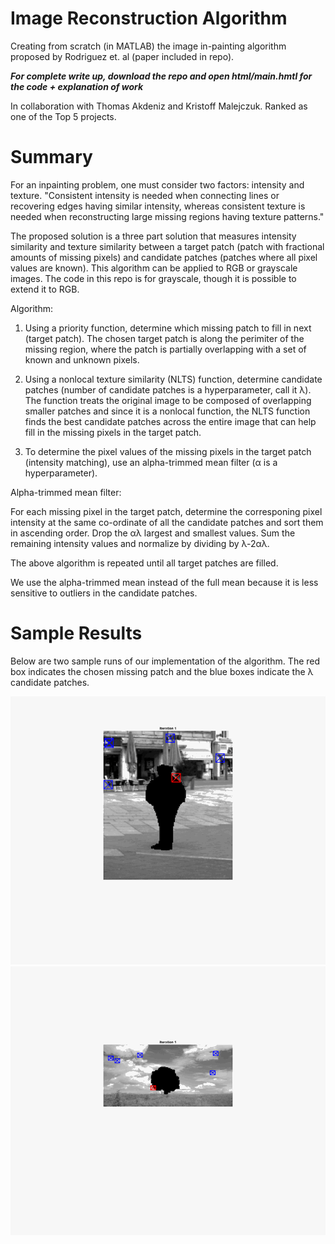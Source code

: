 # Image Reconstruction Algorithm

Creating from scratch (in MATLAB) the image in-painting algorithm proposed by Rodriguez et. al (paper included in repo).

**_For complete write up, download the repo and open html/main.hmtl for the code + explanation of work_**

In collaboration with Thomas Akdeniz and Kristoff Malejczuk. Ranked as one of the Top 5 projects.

# Summary

For an inpainting problem, one must consider two factors: intensity and texture. "Consistent
intensity is needed when connecting lines or recovering edges having similar intensity, whereas consistent texture is needed when reconstructing large missing regions having texture patterns." 

The proposed solution is a three part solution that measures intensity similarity and texture similarity between a target patch (patch with fractional amounts of missing pixels) and candidate patches (patches where all pixel values are known). This algorithm can be applied to RGB or grayscale images. The code in this repo is for grayscale, though it is possible to extend it to RGB.

Algorithm:

1) Using a priority function, determine which missing patch to fill in next (target patch). The chosen target patch is along the perimiter of the missing region, where the patch is partially overlapping with a set of known and unknown pixels.

2) Using a nonlocal texture similarity (NLTS) function, determine candidate patches (number of candidate patches is a hyperparameter, call it λ). The function treats the original image to be composed of overlapping smaller patches and since it is a nonlocal function, the NLTS function finds the best candidate patches across the entire image that can help fill in the missing pixels in the target patch. 

3) To determine the pixel values of the missing pixels in the target patch (intensity matching), use an alpha-trimmed mean filter (α is a hyperparameter). 

Alpha-trimmed mean filter:

For each missing pixel in the target patch, determine the corresponing pixel intensity at the same co-ordinate of all the candidate patches and sort them in ascending order. Drop the αλ largest and smallest values. Sum the remaining intensity values and normalize by dividing by λ-2αλ. 

The above algorithm is repeated until all target patches are filled. 

We use the alpha-trimmed mean instead of the full mean because it is less sensitive to outliers in the candidate patches.

# Sample Results 
Below are two sample runs of our implementation of the algorithm. The red box indicates the chosen missing patch and the blue boxes indicate the λ candidate patches.

![Missing_Person](html/iterations_2.gif)
![Missing_Tree](html/iterations_2_tree.gif)





